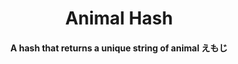 <h1 align="center">
    Animal Hash
</h1>

<h4 align="center">
    A hash that returns a unique string of animal えもじ
</h4>
